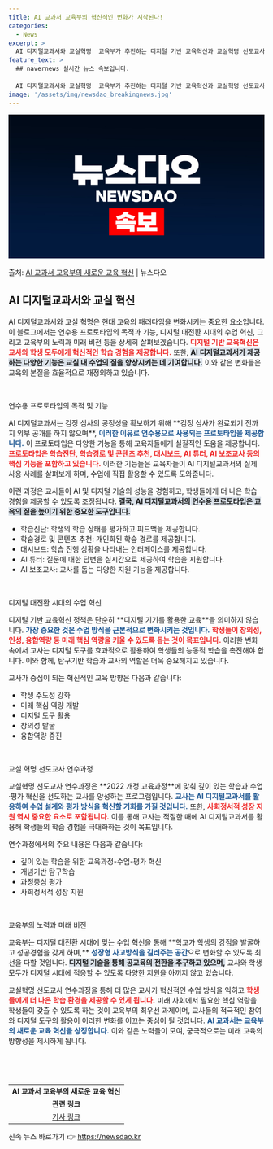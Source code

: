 ```yaml
---
title: AI 교과서 교육부의 혁신적인 변화가 시작된다!
categories:
  - News
excerpt: >
  AI 디지털교과서와 교실혁명  교육부가 추진하는 디지털 기반 교육혁신과 교실혁명 선도교사 연수과정에 대해 알…
feature_text: >
  ## navernews 실시간 뉴스 속보입니다.

  AI 디지털교과서와 교실혁명  교육부가 추진하는 디지털 기반 교육혁신과 교실혁명 선도교사 연수과정에 대해 알…
image: '/assets/img/newsdao_breakingnews.jpg'
---
```


![뉴스다오 속보](/assets/img/newsdao_breakingnews.jpg)

<p>출처: <a href="https://newsdao.kr/4923" rel="dofollow">AI 교과서 교육부의 새로운 교육 혁신</a> | 뉴스다오</p>

<h2>AI 디지털교과서와 교실 혁신</h2>

<p data-ke-size="size16">AI 디지털교과서와 교실 혁명은 현대 교육의 패러다임을 변화시키는 중요한 요소입니다. 이 블로그에서는 연수용 프로토타입의 목적과 기능, 디지털 대전환 시대의 수업 혁신, 그리고 교육부의 노력과 미래 비전 등을 상세히 살펴보겠습니다. <b><span style="color: #ee2323;">디지털 기반 교육혁신은 교사와 학생 모두에게 혁신적인 학습 경험을 제공합니다.</span></b> 또한, <b><span style="background-color: #21538527;">AI 디지털교과서가 제공하는 다양한 기능은 교실 내 수업의 질을 향상시키는 데 기여합니다.</span></b> 이와 같은 변화들은 교육의 본질을 효율적으로 재정의하고 있습니다.</p>

<p data-ke-size="size16">&nbsp;</p>

연수용 프로토타입의 목적 및 기능

<p data-ke-size="size16">AI 디지털교과서는 검정 심사의 공정성을 확보하기 위해 **검정 심사가 완료되기 전까지 외부 공개를 하지 않으며**, <b><span style="color: #1a5490;">이러한 이유로 연수용으로 사용되는 프로토타입을 제공합니다.</span></b> 이 프로토타입은 다양한 기능을 통해 교육자들에게 실질적인 도움을 제공합니다. <b><span style="color: #ee2323;">프로토타입은 학습진단, 학습경로 및 콘텐츠 추천, 대시보드, AI 튜터, AI 보조교사 등의 핵심 기능을 포함하고 있습니다.</span></b> 이러한 기능들은 교육자들이 AI 디지털교과서의 실제 사용 사례를 살펴보게 하며, 수업에 직접 활용할 수 있도록 도와줍니다.</p>

<p data-ke-size="size16">
이런 과정은 교사들이 AI 및 디지털 기술의 성능을 경험하고, 학생들에게 더 나은 학습 경험을 제공할 수 있도록 조정됩니다. <b><span style="background-color: #21538527;">결국, AI 디지털교과서의 연수용 프로토타입은 교육의 질을 높이기 위한 중요한 도구입니다.</span></b>
<ul>
  <li>학습진단: 학생의 학습 상태를 평가하고 피드백을 제공합니다.</li>
  <li>학습경로 및 콘텐츠 추천: 개인화된 학습 경로를 제공합니다.</li>
  <li>대시보드: 학습 진행 상황을 나타내는 인터페이스를 제공합니다.</li>
  <li>AI 튜터: 질문에 대한 답변을 실시간으로 제공하여 학습을 지원합니다.</li>
  <li>AI 보조교사: 교사를 돕는 다양한 지원 기능을 제공합니다.</li>
</ul>
</p>

<p data-ke-size="size16">&nbsp;</p>

디지털 대전환 시대의 수업 혁신

<p data-ke-size="size16">디지털 기반 교육혁신 정책은 단순히 **디지털 기기를 활용한 교육**을 의미하지 않습니다. <b><span style="color: #1a5490;">가장 중요한 것은 수업 방식을 근본적으로 변화시키는 것입니다.</span></b> <b><span style="color: #ee2323;">학생들이 창의성, 인성, 융합역량 등 미래 핵심 역량을 키울 수 있도록 돕는 것이 목표입니다.</span></b> 이러한 변화 속에서 교사는 디지털 도구를 효과적으로 활용하여 학생들의 능동적 학습을 촉진해야 합니다. 이와 함께, 탐구기반 학습과 교사의 역할은 더욱 중요해지고 있습니다.</p>

<p data-ke-size="size16">교사가 중심이 되는 혁신적인 교육 방향은 다음과 같습니다:
<ul>
  <li>학생 주도성 강화</li>
  <li>미래 핵심 역량 개발</li>
  <li>디지털 도구 활용</li>
  <li>창의성 발굴</li>
  <li>융합역량 증진</li>
</ul>
</p>

<p data-ke-size="size16">&nbsp;</p>

교실 혁명 선도교사 연수과정

<p data-ke-size="size16">교실혁명 선도교사 연수과정은 **2022 개정 교육과정**에 맞춰 깊이 있는 학습과 수업·평가 혁신을 선도하는 교사를 양성하는 프로그램입니다. <b><span style="color: #1a5490;">교사는 AI 디지털교과서를 활용하여 수업 설계와 평가 방식을 혁신할 기회를 가질 것입니다.</span></b> 또한, <b><span style="color: #ee2323;">사회정서적 성장 지원 역시 중요한 요소로 포함됩니다.</span></b> 이를 통해 교사는 적절한 때에 AI 디지털교과서를 활용해 학생들의 학습 경험을 극대화하는 것이 목표입니다.</p>

<p data-ke-size="size16">연수과정에서의 주요 내용은 다음과 같습니다:
<ul>
  <li>깊이 있는 학습을 위한 교육과정-수업-평가 혁신</li>
  <li>개념기반 탐구학습</li>
  <li>과정중심 평가</li>
  <li>사회정서적 성장 지원</li>
</ul>
</p>

<p data-ke-size="size16">&nbsp;</p>

교육부의 노력과 미래 비전

<p data-ke-size="size16">교육부는 디지털 대전환 시대에 맞는 수업 혁신을 통해 **학교가 학생의 강점을 발굴하고 성공경험을 갖게 하며,** <b><span style="color: #1a5490;">성장형 사고방식을 길러주는 공간</span></b>으로 변화할 수 있도록 최선을 다할 것입니다. <b><span style="background-color: #21538527;">디지털 기술을 통해 공교육의 전환을 추구하고 있으며,</span></b> 교사와 학생 모두가 디지털 시대에 적응할 수 있도록 다양한 지원을 아끼지 않고 있습니다.</p>

<p data-ke-size="size16">교실혁명 선도교사 연수과정을 통해 더 많은 교사가 혁신적인 수업 방식을 익히고 <b><span style="color: #ee2323;">학생들에게 더 나은 학습 환경을 제공할 수 있게 됩니다.</span></b> 미래 사회에서 필요한 핵심 역량을 학생들이 갖출 수 있도록 하는 것이 교육부의 최우선 과제이며, 교사들의 적극적인 참여와 디지털 도구의 활용이 이러한 변화를 이끄는 중심이 될 것입니다. <b><span style="color: #1a5490;">AI 교과서는 교육부의 새로운 교육 혁신을 상징합니다.</span></b> 이와 같은 노력들이 모여, 궁극적으로는 미래 교육의 방향성을 제시하게 됩니다.</p>

<p data-ke-size="size16">&nbsp;</p>

<p data-ke-size="size16">&nbsp;</p>

<table style="width: 100%;">
  <tr>
    <td style="text-align: center; height: 17px;"><b>AI 교과서 교육부의 새로운 교육 혁신</b></td>
  </tr>
  <tr>
    <td style="text-align: center; height: 17px;">
      <b>관련 링크</b>
    </td>
  </tr>
  <tr>
    <td style="text-align: center; height: 17px;">
      <a href="https://newsdao.kr/4923">기사 링크</a>
    </td>
  </tr>
</table> 

신속 뉴스 바로가기 👉 <a href="https://newsdao.kr" rel="dofollow">https://newsdao.kr</a>


